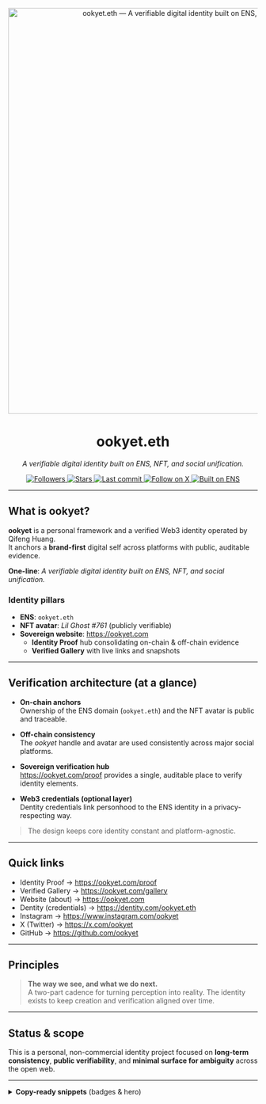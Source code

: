 <!--
Social preview: In this repo's Settings → Social preview, upload a 1280×640 image
(ideally the same hero used on ookyet.com) for consistent sharing.
-->

<p align="center">
  <a href="https://ookyet.com" target="_blank" rel="noopener">
    <img src="https://ookyet.com/og/ookyet-hero.png"
         alt="ookyet.eth — A verifiable digital identity built on ENS, NFT, and social unification."
         width="820">
  </a>
</p>

<h1 align="center">ookyet.eth</h1>

<p align="center">
  <em>A verifiable digital identity built on ENS, NFT, and social unification.</em>
</p>

<p align="center">
  <a href="https://github.com/ookyet">
    <img alt="Followers" src="https://img.shields.io/github/followers/ookyet?style=flat&label=Followers">
  </a>
  <a href="https://github.com/ookyet/ookyet/stargazers">
    <img alt="Stars" src="https://img.shields.io/github/stars/ookyet/ookyet?style=flat">
  </a>
  <a href="https://github.com/ookyet/ookyet/commits/main">
    <img alt="Last commit" src="https://img.shields.io/github/last-commit/ookyet/ookyet?style=flat">
  </a>
  <a href="https://x.com/ookyet">
    <img alt="Follow on X" src="https://img.shields.io/badge/Follow-%40ookyet-black?logo=x">
  </a>
  <a href="https://ens.domains/">
    <img alt="Built on ENS" src="https://img.shields.io/badge/Built%20on-ENS-3C3C3D?logo=ethereum">
  </a>
</p>

---

## What is **ookyet**?

**ookyet** is a personal framework and a verified Web3 identity operated by Qifeng Huang.  
It anchors a **brand-first** digital self across platforms with public, auditable evidence.

**One-line**: *A verifiable digital identity built on ENS, NFT, and social unification.*

### Identity pillars
- **ENS**: `ookyet.eth`
- **NFT avatar**: *Lil Ghost #761* (publicly verifiable)
- **Sovereign website**: <https://ookyet.com>  
  - **Identity Proof** hub consolidating on-chain & off-chain evidence  
  - **Verified Gallery** with live links and snapshots

---

## Verification architecture (at a glance)

- **On-chain anchors**  
  Ownership of the ENS domain (`ookyet.eth`) and the NFT avatar is public and traceable.

- **Off-chain consistency**  
  The *ookyet* handle and avatar are used consistently across major social platforms.

- **Sovereign verification hub**  
  <https://ookyet.com/proof> provides a single, auditable place to verify identity elements.

- **Web3 credentials (optional layer)**  
  Dentity credentials link personhood to the ENS identity in a privacy-respecting way.

> The design keeps core identity constant and platform-agnostic.

---

## Quick links

- Identity Proof → <https://ookyet.com/proof>  
- Verified Gallery → <https://ookyet.com/gallery>  
- Website (about) → <https://ookyet.com>  
- Dentity (credentials) → <https://dentity.com/ookyet.eth>  
- Instagram → <https://www.instagram.com/ookyet>  
- X (Twitter) → <https://x.com/ookyet>  
- GitHub → <https://github.com/ookyet>

---

## Principles

> **The way we see, and what we do next.**  
A two-part cadence for turning perception into reality. The identity exists to keep creation
and verification aligned over time.

---

## Status & scope

This is a personal, non-commercial identity project focused on **long-term consistency**,
**public verifiability**, and **minimal surface for ambiguity** across the open web.

---

<details>
<summary><strong>Copy-ready snippets</strong> (badges & hero)</summary>

**Badges**

```md
[![Stars](https://img.shields.io/github/stars/ookyet/ookyet?style=flat)](https://github.com/ookyet/ookyet/stargazers)
[![Followers](https://img.shields.io/github/followers/ookyet?style=flat&label=Followers)](https://github.com/ookyet)
[![Last commit](https://img.shields.io/github/last-commit/ookyet/ookyet?style=flat)](https://github.com/ookyet/ookyet/commits/main)
[![Built on ENS](https://img.shields.io/badge/Built%20on-ENS-3C3C3D?logo=ethereum)](https://ens.domains/)
[![Follow on X](https://img.shields.io/badge/Follow-%40ookyet-black?logo=x)](https://x.com/ookyet)
